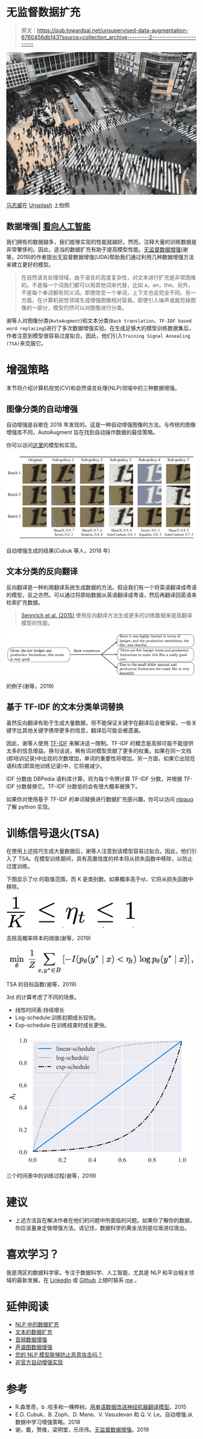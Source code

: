 # 无监督数据扩充

> 原文：<https://pub.towardsai.net/unsupervised-data-augmentation-6760456db143?source=collection_archive---------2----------------------->

![](img/b317cc088d7059b9cc9da65842de6330.png)

[马志威](https://unsplash.com/@makcedward?utm_source=medium&utm_medium=referral)在 [Unsplash](https://unsplash.com/?utm_source=medium&utm_medium=referral) 上拍照

## 数据增强| [看向人工智能](https://towardsai.net)

我们拥有的数据越多，我们能够实现的性能就越好。然而，注释大量的训练数据是非常奢侈的。因此，适当的数据扩充有助于提高模型性能。[无监督数据增强](https://arxiv.org/pdf/1904.12848.pdf)(谢等，2019)的作者提出无监督数据增强(UDA)帮助我们通过利用几种数据增强方法来建立更好的模型。

> 在自然语言处理领域，由于语言的高度复杂性，对文本进行扩充是非常困难的。不是每一个词我们都可以用其他词来代替，比如 a，an，the。另外，不是每个单词都有同义词。即使改变一个单词，上下文也会完全不同。另一方面，在计算机视觉领域生成增强图像相对容易。即使引入噪声或裁剪掉图像的一部分，模型仍然可以对图像进行分类。

谢等人对图像分类(`AutoAugment`)和文本分类(`Back translation`、`TF-IDF based word replacing`)进行了多次数据增强实验。在生成足够大的模型训练数据集后，作者注意到模型很容易过度拟合。因此，他们引入`Training Signal Annealing (TSA)`来克服它。

# 增强策略

本节将介绍计算机视觉(CV)和自然语言处理(NLP)领域中的三种数据增强。

## 图像分类的自动增强

自动增强是谷歌在 2018 年发现的。这是一种自动增强图像的方法。与传统的图像增强库不同，AutoAugment 旨在找到自动操作数据的最佳策略。

你可以访问[这里](https://github.com/tensorflow/models/tree/master/research/autoaugment)的模型和实现。

![](img/ef204e7ea4dd0c3805d2f9a78aae8568.png)

自动增强生成的结果(Cubuk 等人，2018 年)

## 文本分类的反向翻译

反向翻译是一种利用翻译系统生成数据的方法。假设我们有一个将英语翻译成粤语的模型，反之亦然。可以通过将原始数据从英语翻译成粤语，然后再翻译回英语来检索扩充数据。

> [Sennrich et al. (2015)](https://arxiv.org/pdf/1511.06709.pdf) 使用反向翻译方法生成更多的训练数据来提高翻译模型的性能。

![](img/289f49ed324e32e747a77d6a2b573232.png)

的例子(谢等，2019)

## 基于 TF-IDF 的文本分类单词替换

虽然反向翻译有助于生成大量数据，但不能保证关键字在翻译后会被保留。一些关键字比其他关键字携带更多的信息，翻译后可能会被遗漏。

因此，谢等人使用 [TF-IDF](https://towardsdatascience.com/3-basic-approaches-in-bag-of-words-which-are-better-than-word-embeddings-c2cbc7398016) 来解决这一限制。TF-IDF 的概念是高频可能不能提供太多的信息增益。换句话说，稀有词对模型贡献了更多的权重。如果在同一文档(即培训记录)中出现的次数增加，单词的重要性将增加。另一方面，如果它出现在语料库(即其他训练记录)中，它将被减少。

IDF 分数由 DBPedia 语料库计算。将为每个令牌计算 TF-IDF 分数，并根据 TF-IDF 分数替换它。TF-IDF 分数低的会有很大概率被换下。

如果你对使用基于 TF-IDF 的单词替换进行数据扩充感兴趣，你可以访问 [nlpaug](https://github.com/makcedward/nlpaug) 了解 python 实现。

# 训练信号退火(TSA)

在使用上述技巧生成大量数据后，谢等人注意到该模型容易过拟合。因此，他们引入了 TSA。在模型训练期间，具有高置信度的样本将从损失函数中移除，以防止过度训练。

下图显示了ηt 的取值范围，而 K 是类别数。如果概率高于ηt，它将从损失函数中移除。

![](img/74dbbc5670464fe54b99526492dfb429.png)

去除高概率样本的阈值(谢等，2019)

![](img/ade856ad0ff9e0b520811599643b59fd.png)

TSA 的目标函数(谢等，2019)

3ηt 的计算考虑了不同的场景。

*   线性时间表:持续增长
*   Log-schedule:训练初期成长较快。
*   Exp-schedule:在训练结束时成长更快。

![](img/568f85d29164211b25e193a4a2392792.png)

三个时间表中的训练过程(谢等，2019)

# 建议

*   上述方法旨在解决作者在他们的问题中所面临的问题。如果你了解你的数据，你应该量身定做增强方法。请记住，数据科学的黄金法则是垃圾进垃圾出。

# 喜欢学习？

我是湾区的数据科学家。专注于数据科学、人工智能，尤其是 NLP 和平台相关领域的最新发展。在 [LinkedIn](https://www.linkedin.com/in/edwardma1026) 或 [Github](https://github.com/makcedward) 上随时联系 [me](https://makcedward.github.io/) 。

# 延伸阅读

*   [NLP 中的数据扩充](https://towardsdatascience.com/data-augmentation-in-nlp-2801a34dfc28)
*   [文本的数据扩充](https://towardsdatascience.com/data-augmentation-library-for-text-9661736b13ff)
*   [音频数据增强](https://towardsdatascience.com/data-augmentation-for-audio-76912b01fdf6)
*   [声谱图数据增强](https://towardsdatascience.com/data-augmentation-for-speech-recognition-e7c607482e78)
*   [您的 NLP 模型能够防止恶意攻击吗？](https://hackernoon.com/does-your-nlp-model-able-to-prevent-adversarial-attack-45b5ab75129c)
*   [非官方自动增强实现](https://github.com/DeepVoltaire/AutoAugment)

# 参考

*   R.森里奇，b .哈多和一棵桦树。[用单语数据改进神经机器翻译模型](https://arxiv.org/pdf/1511.06709.pdf)。2015
*   E.D. Cubuk、B. Zoph、D. Mane、V. Vasudevan 和 Q. V. Le。自动增强:从数据中学习增强策略。2018
*   谢，戴，贺维，梁明堂，乐庆伟。[无监督数据增强](https://arxiv.org/pdf/1904.12848.pdf)。2019